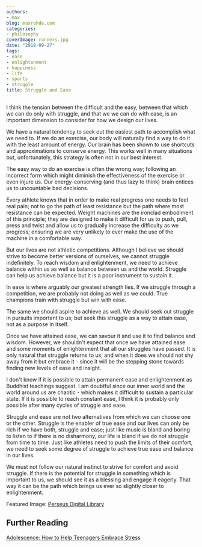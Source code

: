 ```yaml
---
authors:
- max
blog: maxrohde.com
categories:
- philosophy
coverImage: runners.jpg
date: "2018-09-27"
tags:
- ease
- enlightenment
- happiness
- life
- sports
- struggle
title: Struggle and Ease
---
```


I think the tension between the difficult and the easy, between that which we can do only with struggle, and that we we can do with ease, is an important dimension to consider for how we design our lives.

We have a natural tendency to seek out the easiest path to accomplish what we need to. If we do an exercise, our body will naturally find a way to do it with the least amount of energy. Our brain has been shown to use shortcuts and approximations to conserve energy. This works well in many situations but, unfortunately, this strategy is often not in our best interest.

The easy way to do an exercise is often the wrong way; following an incorrect form which might diminish the effectiveness of the exercise or even injure us. Our energy-conserving (and thus lazy to think) brain entices us to uncountable bad decisions.

Every athlete knows that in order to make real progress one needs to feel real pain; not to go the path of least resistance but the path where most resistance can be expected. Weight machines are the ironclad embodiment of this principle; they are designed to make it difficult for us to push, pull, press and twist and allow us to gradually increase the difficulty as we progress; ensuring we are very unlikely to ever make the use of the machine in a comfortable way.

But our lives are not athletic competitions. Although I believe we should strive to become better versions of ourselves, we cannot struggle indefinitely. To reach wisdom and enlightenment, we need to achieve balance within us as well as balance between us and the world. Struggle can help us achieve balance but it is a poor instrument to sustain it.

In ease is where arguably our greatest strength lies. If we struggle through a competition, we are probably not doing as well as we could. True champions train with struggle but win with ease.

The same we should aspire to achieve as well. We should seek out struggle in pursuits important to us; but seek this struggle as a way to attain ease, not as a purpose in itself.

Once we have attained ease, we can savour it and use it to find balance and wisdom. However, we shouldn't expect that once we have attained ease and some moments of enlightenment that all our struggles have passed. It is only natural that struggle returns to us; and when it does we should not shy away from it but embrace it - since it will be the stepping stone towards finding new levels of ease and insight.

I don't know if it is possible to attain permanent ease and enlightenment as Buddhist teachings suggest. I am doubtful since our inner world and the world around us are chaotic - which makes it difficult to sustain a particular state. If it is possible to reach constant ease, I think it is probably only possible after many cycles of struggle and ease.

Struggle and ease are not two alternatives from which we can choose one or the other. Struggle is the enabler of true ease and our lives can only be rich if we have both, struggle and ease; just like music is bland and boring to listen to if there is no disharmony, our life is bland if we do not struggle from time to time. Just like athletes need to push the limits of their comfort, we need to seek some degree of struggle to achieve true ease and balance in our lives.

We must not follow our natural instinct to strive for comfort and avoid struggle. If there is the potential for struggle in something which is important to us, we should see it as a blessing and engage it eagerly. That way it can be the path which brings us ever so slightly closer to enlightenment.

Featured Image: [Perseus Digital Library](http://www.perseus.tufts.edu/hopper/image?img=Perseus:image:1990.05.0511)

## Further Reading

[Adolescence: How to Help Teenagers Embrace Stres](https://www.nytimes.com/2018/09/19/well/family/how-to-help-teenagers-embrace-stress.html)s
